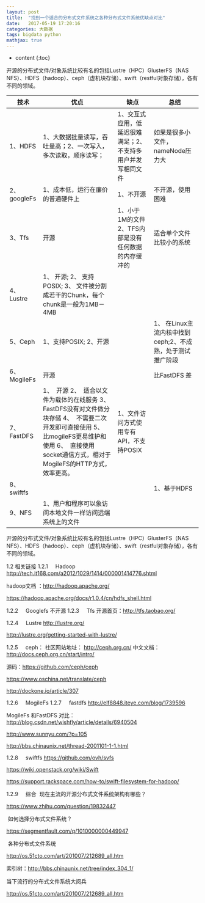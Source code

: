 ```yaml
---
layout: post
title:  "找到一个适合的分布式文件系统之各种分布式文件系统优缺点对比"
date:   2017-05-19 17:20:16
categories: 大数据
tags: bigdata python
mathjax: true
---
```

* content
{:toc}

开源的分布式文件/对象系统比较有名的包括Lustre（HPC）GlusterFS（NAS NFS）、HDFS（hadoop）、ceph（虚机块存储）、swift（restful对象存储），各有不同的领域。




技术 | 优点 | 缺点 | 总结
---|--- | --- | ---
1、HDFS | 1、大数据批量读写，吞吐量高；2、一次写入，多次读取，顺序读写； |1、交互式应用，低延迟很难满足；2、不支持多用户并发写相同文件 | 如果是很多小文件，nameNode压力大
2、googleFs | 1、成本低，运行在廉价的普通硬件上 | 1、不开源 | 不开源，使用困难
3、Tfs | 开源 | 1、小于1M的文件 2、TFS内部是没有任何数据的内存缓冲的 |  适合单个文件比较小的系统
4、Lustre | 1、  开源; 2、  支持POSIX; 3、  文件被分割成若干的Chunk，每个chunk是一般为1MB－4MB | 
5、Ceph | 1、支持POSIX; 2、开源 | | 1、  在Linux主流内核中找到ceph;2、不成熟，处于测试推广阶段
6、MogileFs | 开源 |  |  比FastDFS 差
7、FastDFS | 1、  开源 2、  适合以文件为载体的在线服务 3、  FastDFS没有对文件做分块存储 4、  不需要二次开发即可直接使用 5、  比mogileFS更易维护和使用 6、  直接使用socket通信方式，相对于MogileFS的HTTP方式，效率更高。| 1、文件访问方式使用专有API，不支持POSIX
8、swiftfs | | | 1、基于HDFS
9、NFS | 1、用户和程序可以象访问本地文件一样访问远端系统上的文件


开源的分布式文件/对象系统比较有名的包括Lustre（HPC）GlusterFS（NAS NFS）、HDFS（hadoop）、ceph（虚机块存储）、swift（restful对象存储），各有不同的领域。


1.2 相关链接
1.2.1     Hadoop
http://tech.it168.com/a2012/1029/1414/000001414776.shtml

hadoop文档 ：http://hadoop.apache.org/

https://hadoop.apache.org/docs/r1.0.4/cn/hdfs_shell.html

1.2.2     Googlefs 不开源
1.2.3     Tfs
开源首页：http://tfs.taobao.org/

1.2.4     Lustre
http://lustre.org/

http://lustre.org/getting-started-with-lustre/

1.2.5     ceph：
社区网站地址：
http://ceph.org.cn/
中文文档：
http://docs.ceph.org.cn/start/intro/

源码：https://github.com/ceph/ceph

https://www.oschina.net/translate/ceph

http://dockone.io/article/307

1.2.6     MogileFs
1.2.7     fastdfs
http://elf8848.iteye.com/blog/1739596

MogileFs 和FastDFS 对比：http://blog.csdn.net/wishfly/article/details/6940504

http://www.sunnyu.com/?p=105

http://bbs.chinaunix.net/thread-2001101-1-1.html

1.2.8     swiftfs
https://github.com/ovh/svfs

https://wiki.openstack.org/wiki/Swift

https://support.rackspace.com/how-to/swift-filesystem-for-hadoop/

1.2.9     综合
 现在主流的开源分布式文件系统架构有哪些？

https://www.zhihu.com/question/19832447

 如何选择分布式文件系统？

https://segmentfault.com/q/1010000000449947

 各种分布式文件系统

http://os.51cto.com/art/201007/212689_all.htm

索引树：http://bbs.chinaunix.net/tree/index_304_1/

当下流行的分布式文件系统大阅兵

http://os.51cto.com/art/201007/212689_all.htm











